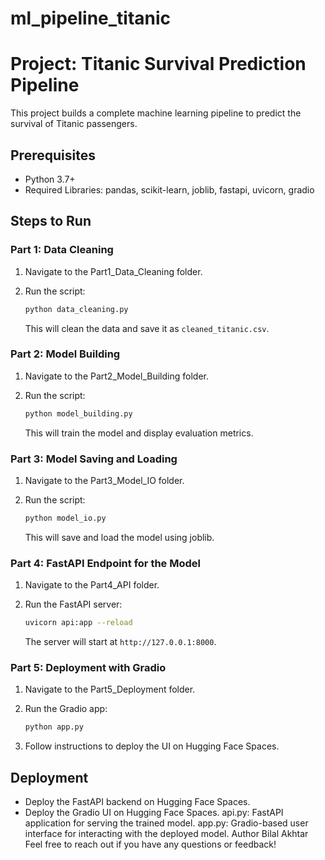 # ml_pipeline_titanic
# Project: Titanic Survival Prediction Pipeline

This project builds a complete machine learning pipeline to predict the survival of Titanic passengers.

## Prerequisites
- Python 3.7+
- Required Libraries: pandas, scikit-learn, joblib, fastapi, uvicorn, gradio

## Steps to Run

### Part 1: Data Cleaning
1. Navigate to the Part1_Data_Cleaning folder.
2. Run the script:
    
    ```bash
    python data_cleaning.py
    ```

   This will clean the data and save it as `cleaned_titanic.csv`.

### Part 2: Model Building
1. Navigate to the Part2_Model_Building folder.
2. Run the script:
    
    ```bash
    python model_building.py
    ```

   This will train the model and display evaluation metrics.

### Part 3: Model Saving and Loading
1. Navigate to the Part3_Model_IO folder.
2. Run the script:
    
    ```bash
    python model_io.py
    ```

   This will save and load the model using joblib.

### Part 4: FastAPI Endpoint for the Model
1. Navigate to the Part4_API folder.
2. Run the FastAPI server:
    
    ```bash
    uvicorn api:app --reload
    ```

   The server will start at `http://127.0.0.1:8000`.

### Part 5: Deployment with Gradio
1. Navigate to the Part5_Deployment folder.
2. Run the Gradio app:
    
    ```bash
    python app.py
    ```

3. Follow instructions to deploy the UI on Hugging Face Spaces.

## Deployment
- Deploy the FastAPI backend on Hugging Face Spaces.
- Deploy the Gradio UI on Hugging Face Spaces.
api.py: FastAPI application for serving the trained model.
app.py: Gradio-based user interface for interacting with the deployed model.
Author
Bilal Akhtar
Feel free to reach out if you have any questions or feedback!
